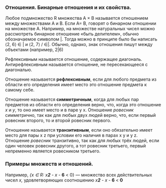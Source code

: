 ### Отношения. Бинарные отношения и их свойства.
Любое подмножество R множества A × B называется отношением между множествами A и B. Если A= B, говорят о бинарном отношении на множестве A. Например, на множестве натуральных чисел можно рассмотреть бинарное отношение «быть делителем», обычно обозначаемое символом |. Тогда можно в принципе было бы написать ⟨2, 6⟩ ∈ | и ⟨2, 7⟩ / ∈|. Обычно, однако, знак отношения пишут между объектами (например, 2|6)

Рефлексивным называется отношение, содержащее диагональ. Антирефлексивным называется отношение, не пересекающееся с диагональю.

Отношение называется **рефлексивным**, если для любого предмета из области его определения имеет место это отношение предмета к самому себе.

Отношение называется **симметричным**, когда для любых пар предметов из области его определения верно, что, когда это отношение _x_ и _y_, то оно имеет место и в паре y x. Отношение _ровесник_ симметрично, так как для любых двух людей верно, что, если первый ровесник второго, то и второй ровесник первого.

Отношение называется **транзитивным**, если оно обязательно имеет место для пары x z при условии его наличия в парах x y и y z. Отношение _ровесник_ транзитивно, так как для любых трёх людей, если один человек ровесник другого, а тот ровесник третьего, первый непременно является ровесником третьего.
### Примеры множеств и отношений.

Например, _{х ∈ R: х_**_2_** - _х_ - **6** < 0} — множество всех действительных чисел _х,_ удовлетворяющих соотношению _х_**_2_** _- х -_ **6** < **0**